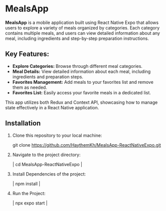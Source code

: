 # MealsApp

**MealsApp** is a mobile application built using React Native Expo that allows users to explore a variety of meals organized by categories. Each category contains multiple meals, and users can view detailed information about any meal, including ingredients and step-by-step preparation instructions.

## Key Features:
- **Explore Categories:** Browse through different meal categories.
- **Meal Details:** View detailed information about each meal, including ingredients and preparation steps.
- **Favorites Management:** Add meals to your favorites list and remove them as needed.
- **Favorites List:** Easily access your favorite meals in a dedicated list.

This app utilizes both Redux and Context API, showcasing how to manage state effectively in a React Native application.

## Installation

1. Clone this repository to your local machine:

   git clone https://github.com/HaythemKh/MealsApp-ReactNativeExpo.git

2. Navigate to the project directory:

   | cd MealsApp-ReactNativeExpo |

3. Install Dependencies of the project:

   | npm install |

4. Run the Project:

   | npx expo start |

   

